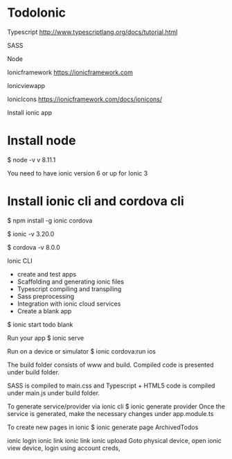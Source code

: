 # TodoIonic
Typescript
http://www.typescriptlang.org/docs/tutorial.html

SASS

Node

Ionicframework 
https://ionicframework.com

Ionicviewapp

IonicIcons
https://ionicframework.com/docs/ionicons/



Install ionic app

# Install node
$ node -v
v 8.11.1

You need to have ionic version 6 or up for Ionic 3

# Install ionic cli and cordova cli 
$ npm install -g ionic cordova

$ ionic -v
3.20.0

$ cordova -v
8.0.0

Ionic CLI
- create and test apps
- Scaffolding and generating ionic files
- Typescript compiling and transpiling
- Sass preprocessing
- Integration with ionic cloud services
- Create a blank app

$ ionic start todo blank

Run your app
$ ionic serve 

Run on a device or simulator
$ ionic cordova:run ios 

The build folder consists of www and build. Compiled code is presented under build folder.

SASS is compiled to main.css and Typescript + HTML5 code is compiled under main.js under build folder.

To generate service/provider via ionic cli 
$ ionic generate provider <name-of-service>
Once the service is generated, make the necessary changes under app.module.ts 

To create new pages in ionic
$ ionic generate page ArchivedTodos


ionic login
ionic link
ionic link
ionic upload
Goto physical device, open ionic view device, login using account creds, 




